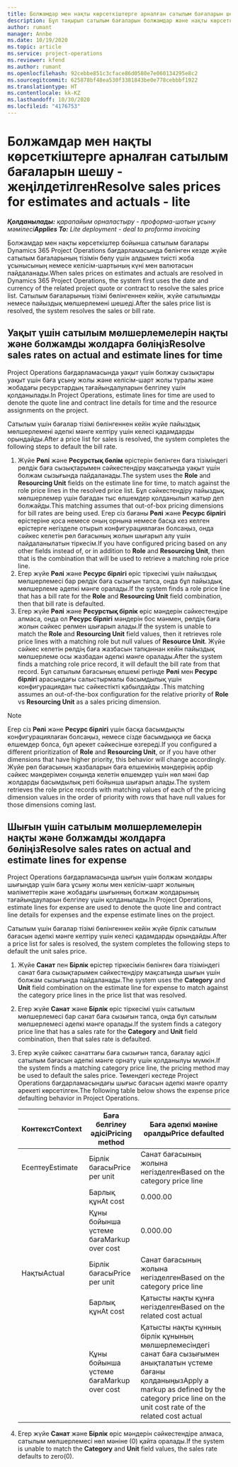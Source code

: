 ```yaml
---
title: Болжамдар мен нақты көрсеткіштерге арналған сатылым бағаларын шешу - жеңілдетілген
description: Бұл тақырып сатылым бағаларын болжамдар және нақты көрсеткіштерге бөлу туралы ақпарат береді.
author: rumant
manager: Annbe
ms.date: 10/19/2020
ms.topic: article
ms.service: project-operations
ms.reviewer: kfend
ms.author: rumant
ms.openlocfilehash: 92cebbe851c3cface86d0580e7e060134295e8c2
ms.sourcegitcommit: 625878bf48ea530f3381843be0e778cebbbf1922
ms.translationtype: HT
ms.contentlocale: kk-KZ
ms.lasthandoff: 10/30/2020
ms.locfileid: "4176753"
---
```

# <a name="resolve-sales-prices-for-estimates-and-actuals---lite"></a><span data-ttu-id="34000-103">Болжамдар мен нақты көрсеткіштерге арналған сатылым бағаларын шешу - жеңілдетілген</span><span class="sxs-lookup"><span data-stu-id="34000-103">Resolve sales prices for estimates and actuals - lite</span></span>

<span data-ttu-id="34000-104">_**Қолданылады:** қарапайым орналастыру - проформа-шотын ұсыну мәмілесі_</span><span class="sxs-lookup"><span data-stu-id="34000-104">_**Applies To:** Lite deployment - deal to proforma invoicing_</span></span>

<span data-ttu-id="34000-105">Болжамдар мен нақты көрсеткіштер бойынша сатылым бағалары Dynamics 365 Project Operations бағдарламасында бөлінген кезде жүйе сатылым бағаларының тізімін бөлу үшін алдымен тиісті жоба ұсынысының немесе келісім-шартының күні мен валютасын пайдаланады.</span><span class="sxs-lookup"><span data-stu-id="34000-105">When sales prices on estimates and actuals are resolved in Dynamics 365 Project Operations, the system first uses the date and currency of the related project quote or contract to resolve the sales price list.</span></span> <span data-ttu-id="34000-106">Сатылым бағаларының тізімі бөлінгеннен кейін, жүйе сатылымды немесе пайыздық мөлшерлемені шешеді.</span><span class="sxs-lookup"><span data-stu-id="34000-106">After the sales price list is resolved, the system resolves the sales or bill rate.</span></span>

## <a name="resolve-sales-rates-on-actual-and-estimate-lines-for-time"></a><span data-ttu-id="34000-107">Уақыт үшін сатылым мөлшерлемелерін нақты және болжамды жолдарға бөліңіз</span><span class="sxs-lookup"><span data-stu-id="34000-107">Resolve sales rates on actual and estimate lines for time</span></span>

<span data-ttu-id="34000-108">Project Operations бағдарламасында уақыт үшін болжау сызықтары уақыт үшін баға ұсыну жолы және келісім-шарт жолы туралы және жобадағы ресурстардың тағайындалуларын белгілеу үшін қолданылады.</span><span class="sxs-lookup"><span data-stu-id="34000-108">In Project Operations, estimate lines for time are used to denote the quote line and contract line details for time and the resource assignments on the project.</span></span>

<span data-ttu-id="34000-109">Сатылым үшін бағалар тізімі бөлінгеннен кейін жүйе пайыздық мөлшерлемені әдепкі мәнге келтіру үшін келесі қадамдарды орындайды.</span><span class="sxs-lookup"><span data-stu-id="34000-109">After a price list for sales is resolved, the system completes the following steps to default the bill rate.</span></span>

1. <span data-ttu-id="34000-110">Жүйе **Рөлі** және **Ресурстық бөлім** өрістерін бөлінген баға тізіміндегі рөлдік баға сызықтарымен сәйкестендіру мақсатында уақыт үшін болжам сызығында пайдаланады.</span><span class="sxs-lookup"><span data-stu-id="34000-110">The system uses the **Role** and **Resourcing Unit** fields on the estimate line for time, to match against the role price lines in the resolved price list.</span></span> <span data-ttu-id="34000-111">Бұл сәйкестендіру пайыздық мөлшерлемер үшін бағадан тыс өлшемдер қолданылып жатыр деп болжайды.</span><span class="sxs-lookup"><span data-stu-id="34000-111">This matching assumes that out-of-box pricing dimensions for bill rates are being used.</span></span> <span data-ttu-id="34000-112">Егер сіз бағаны **Рөлі** және **Ресурс бірлігі** өрістеріне қоса немесе оның орнына немесе басқа кез келген өрістерге негізделе отырып конфигурациялаған болсаңыз, онда сәйкес келетін рөл бағасының жолын шығарып алу үшін пайдаланылатын тіркесім.</span><span class="sxs-lookup"><span data-stu-id="34000-112">If you have configured pricing based on any other fields instead of, or in addition to **Role** and **Resourcing Unit**, then that is the combination that will be used to retrieve a matching role price line.</span></span>
2. <span data-ttu-id="34000-113">Егер жүйе **Рөлі** және **Ресурс бірлігі** өріс тіркесімі үшін пайыздық мөлшерлемесі бар рөлдік баға сызығын тапса, онда бұл пайыздық мөлшерлеме әдепкі мәнге оралады.</span><span class="sxs-lookup"><span data-stu-id="34000-113">If the system finds a role price line that has a bill rate for the **Role** and **Resourcing Unit** field combination, then that bill rate is defaulted.</span></span>
3. <span data-ttu-id="34000-114">Егер жүйе **Рөлі** және **Ресурстық бірлік** өріс мәндерін сәйкестендіре алмаса, онда ол **Ресурс бірлігі** мәндерін бос мәнмен, рөлдің баға жолын сәйкес рөлмен шығарып алады.</span><span class="sxs-lookup"><span data-stu-id="34000-114">If the system is unable to match the **Role** and **Resourcing Unit** field values, then it retrieves role price lines with a matching role but null values of **Resource Unit**.</span></span> <span data-ttu-id="34000-115">Жүйе сәйкес келетін рөлдің баға жазбасын тапқаннан кейін пайыздық мөлшерлеме осы жазбадан әдепкі мәнге оралады.</span><span class="sxs-lookup"><span data-stu-id="34000-115">After the system finds a matching role price record, it will default the bill rate from that record.</span></span> <span data-ttu-id="34000-116">Бұл сатылым бағасының өлшемі ретінде **Рөлі** мен **Ресурс бірлігі** арасындағы салыстырмалы басымдылық үшін конфигурациядан тыс сәйкестікті қабылдайды .</span><span class="sxs-lookup"><span data-stu-id="34000-116">This matching assumes an out-of-the-box configuration for the relative priority of **Role** vs **Resourcing Unit** as a sales pricing dimension.</span></span>

> [!NOTE]
> <span data-ttu-id="34000-117">Егер сіз **Рөлі** және **Ресурс бірлігі** үшін басқа басымдықты конфигурациялаған болсаңыз, немесе сізде басымдыққа ие басқа өлшемдер болса, бұл әрекет сәйкесінше өзгереді.</span><span class="sxs-lookup"><span data-stu-id="34000-117">If you configured a different prioritization of **Role** and **Resourcing Unit**, or if you have other dimensions that have higher priority, this behavior will change accordingly.</span></span> <span data-ttu-id="34000-118">Жүйе рөл бағасының жазбаларын баға өлшемінің мәндерінің әрбір сәйкес мәндерімен соңында келетін өлшемдер үшін нөл мәні бар жолдарды басымдылық реті бойынша шығарып алады.</span><span class="sxs-lookup"><span data-stu-id="34000-118">The system retrieves the role price records with matching values of each of the pricing dimension values in the order of priority with rows that have null values for those dimensions coming last.</span></span>

## <a name="resolve-sales-rates-on-actual-and-estimate-lines-for-expense"></a><span data-ttu-id="34000-119">Шығын үшін сатылым мөлшерлемелерін нақты және болжамды жолдарға бөліңіз</span><span class="sxs-lookup"><span data-stu-id="34000-119">Resolve sales rates on actual and estimate lines for expense</span></span>

<span data-ttu-id="34000-120">Project Operations бағдарламасында шығын үшін болжам жолдары шығындар үшін баға ұсыну жолы мен келісім-шарт жолының мәліметтерін және жобадағы шығынның болжам жолдарының тағайындауларын белгілеу үшін қолданылады.</span><span class="sxs-lookup"><span data-stu-id="34000-120">In Project Operations, estimate lines for expense are used to denote the quote line and contract line details for expenses and the expense estimate lines on the project.</span></span>

<span data-ttu-id="34000-121">Сатылым үшін бағалар тізімі бөлінгеннен кейін жүйе бірлік сатылым бағасын әдепкі мәнге келтіру үшін келесі қадамдарды орындайды.</span><span class="sxs-lookup"><span data-stu-id="34000-121">After a price list for sales is resolved, the system completes the following steps to default the unit sales price.</span></span>

1. <span data-ttu-id="34000-122">Жүйе **Санат** пен **Бірлік** өрістер тіркесімін бөлінген баға тізіміндегі санат баға сызықтарымен сәйкестендіру мақсатында шығын үшін болжам сызығында пайдаланады.</span><span class="sxs-lookup"><span data-stu-id="34000-122">The system uses the **Category** and **Unit** field combination on the estimate line for expense to match against the category price lines in the price list that was resolved.</span></span>
2. <span data-ttu-id="34000-123">Егер жүйе **Санат** және **Бірлік** өріс тіркесімі үшін сатылым мөлшерлемесі бар санат баға сызығын тапса, онда бұл сатылым мөлшерлемесі әдепкі мәнге оралады.</span><span class="sxs-lookup"><span data-stu-id="34000-123">If the system finds a category price line that has a sales rate for the **Category** and **Unit** field combination, then that sales rate is defaulted.</span></span>
3. <span data-ttu-id="34000-124">Егер жүйе сәйкес санаттағы баға сызығын тапса, бағалау әдісі сатылым бағасын әдепкі мәнге орнату үшін қолданылуы мүмкін.</span><span class="sxs-lookup"><span data-stu-id="34000-124">If the system finds a matching category price line, the pricing method may be used to default the sales price.</span></span> <span data-ttu-id="34000-125">Төмендегі кестеде Project Operations бағдарламасындағы шығыс бағасын әдепкі мәнге оралту әрекеті көрсетілген.</span><span class="sxs-lookup"><span data-stu-id="34000-125">The following table below shows the expense price defaulting behavior in Project Operations.</span></span>

    | <span data-ttu-id="34000-126">Контекст</span><span class="sxs-lookup"><span data-stu-id="34000-126">Context</span></span> | <span data-ttu-id="34000-127">Баға белгілеу әдісі</span><span class="sxs-lookup"><span data-stu-id="34000-127">Pricing method</span></span> | <span data-ttu-id="34000-128">Баға әдепкі мәніне оралды</span><span class="sxs-lookup"><span data-stu-id="34000-128">Price defaulted</span></span> |
    | --- | --- | --- |
    | <span data-ttu-id="34000-129">Есептеу</span><span class="sxs-lookup"><span data-stu-id="34000-129">Estimate</span></span> | <span data-ttu-id="34000-130">Бірлік бағасы</span><span class="sxs-lookup"><span data-stu-id="34000-130">Price per unit</span></span> | <span data-ttu-id="34000-131">Санат бағасының жолына негізделген</span><span class="sxs-lookup"><span data-stu-id="34000-131">Based on the category price line</span></span> |
    | &nbsp; | <span data-ttu-id="34000-132">Барлық құн</span><span class="sxs-lookup"><span data-stu-id="34000-132">At cost</span></span> | <span data-ttu-id="34000-133">0.00</span><span class="sxs-lookup"><span data-stu-id="34000-133">0.00</span></span> |
    | &nbsp; | <span data-ttu-id="34000-134">Құны бойынша үстеме баға</span><span class="sxs-lookup"><span data-stu-id="34000-134">Markup over cost</span></span> | <span data-ttu-id="34000-135">0.00</span><span class="sxs-lookup"><span data-stu-id="34000-135">0.00</span></span> |
    | <span data-ttu-id="34000-136">Нақты</span><span class="sxs-lookup"><span data-stu-id="34000-136">Actual</span></span> | <span data-ttu-id="34000-137">Бірлік бағасы</span><span class="sxs-lookup"><span data-stu-id="34000-137">Price per unit</span></span> | <span data-ttu-id="34000-138">Санат бағасының жолына негізделген</span><span class="sxs-lookup"><span data-stu-id="34000-138">Based on the category price line</span></span> |
    | &nbsp; | <span data-ttu-id="34000-139">Барлық құн</span><span class="sxs-lookup"><span data-stu-id="34000-139">At cost</span></span> | <span data-ttu-id="34000-140">Қатысты нақты құнға негізделген</span><span class="sxs-lookup"><span data-stu-id="34000-140">Based on the related cost actual</span></span> |
    | &nbsp; | <span data-ttu-id="34000-141">Құны бойынша үстеме баға</span><span class="sxs-lookup"><span data-stu-id="34000-141">Markup over cost</span></span> | <span data-ttu-id="34000-142">Қатысты нақты құнның бірлік құнының мөлшерлемесіндегі санат баға сызығымен анықталатын үстеме бағаны  қолданыңыз</span><span class="sxs-lookup"><span data-stu-id="34000-142">Apply a markup as defined by the category price line on the unit cost rate of the related cost actual</span></span> |

4. <span data-ttu-id="34000-143">Егер жүйе **Санат** және **Бірлік** өріс мәндерін сәйкестендіре алмаса, сатылым мөлшерлемесі нөл мәніне (0) қайта оралады.</span><span class="sxs-lookup"><span data-stu-id="34000-143">If the system is unable to match the **Category** and **Unit** field values, the sales rate defaults to zero(0).</span></span>
